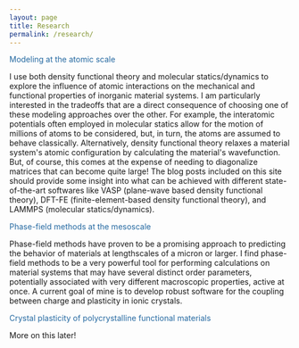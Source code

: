 ```yaml
---
layout: page
title: Research
permalink: /research/
---
```


<font color="2569A1">Modeling at the atomic scale</font>

I use both density functional theory and molecular statics/dynamics to explore the influence of atomic interactions on the mechanical and functional properties of inorganic material systems. I am particularly interested in the tradeoffs that are a direct consequence of choosing one of these modeling approaches over the other. For example, the interatomic potentials often employed in molecular statics allow for the motion of millions of atoms to be considered, but, in turn, the atoms are assumed to behave classically. Alternatively, density functional theory relaxes a material system's atomic configuration by calculating the material's wavefunction. But, of course, this comes at the expense of needing to diagonalize matrices that can become quite large! The blog posts included on this site should provide some insight into what can be achieved with different state-of-the-art softwares like VASP (plane-wave based density functional theory), DFT-FE (finite-element-based density functional theory), and LAMMPS (molecular statics/dynamics).   

<font color="2569A1">Phase-field methods at the mesoscale</font>

Phase-field methods have proven to be a promising approach to predicting the behavior of materials at lengthscales of a micron or larger. I find phase-field methods to be a very powerful tool for performing calculations on material systems that may have several distinct order parameters, potentially associated with very different macroscopic properties, active at once. A current goal of mine is to develop robust software for the coupling between charge and plasticity in ionic crystals.  


<font color="2569A1">Crystal plasticity of polycrystalline functional materials</font>

More on this later!
